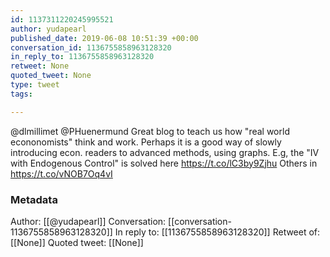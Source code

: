 ```yaml
---
id: 1137311220245995521
author: yudapearl
published_date: 2019-06-08 10:51:39 +00:00
conversation_id: 1136755858963128320
in_reply_to: 1136755858963128320
retweet: None
quoted_tweet: None
type: tweet
tags:

---
```


@dlmillimet @PHuenermund Great blog to teach us how "real world econonomists" think and work. Perhaps it is a good way of slowly introducing econ. readers to advanced methods, using graphs. E.g, the "IV with Endogenous Control" is solved here https://t.co/lC3by9Zjhu
Others in https://t.co/vNOB7Oq4vI

### Metadata

Author: [[@yudapearl]]
Conversation: [[conversation-1136755858963128320]]
In reply to: [[1136755858963128320]]
Retweet of: [[None]]
Quoted tweet: [[None]]
